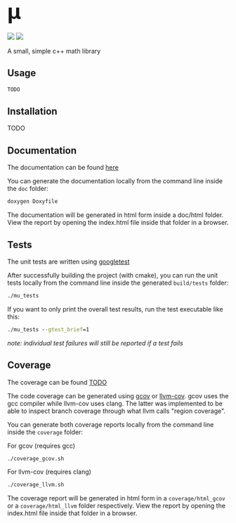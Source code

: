 # <font size="7"> μ </font>

[![](https://github.com/m-tosch/mu/workflows/cmake/badge.svg)](https://github.com/m-tosch/mu/actions?query=workflow%3ACMake)
[![](https://github.com/m-tosch/mu/workflows/doc/badge.svg)](https://m-tosch.github.io/mu/index.html)

A small, simple c++ math library

## Usage

```cpp
TODO
```

## Installation

TODO

## Documentation

The documentation can be found [here](https://m-tosch.github.io/mu/index.html)

You can generate the documentation locally from the command line inside the `doc` folder:

```cmd
doxygen Doxyfile
```

The documentation will be generated in html form inside a  doc/html folder. View the report by opening the index.html file inside that folder in a browser.

## Tests

The unit tests are written using [googletest](https://github.com/google/googletest)

After successfully building the project (with cmake), you can run the unit tests locally from the command line inside the generated `build/tests` folder:

```cmd
./mu_tests
```

If you want to only print the overall test results, run the test executable like this:

```cmd
./mu_tests --gtest_brief=1
```

*note: individual test failures will still be reported if a test fails*

## Coverage

The coverage can be found [TODO](https://github.com)

The code coverage can be generated using [gcov](https://gcc.gnu.org/onlinedocs/gcc/Gcov.html) or [llvm-cov](https://clang.llvm.org/docs/SourceBasedCodeCoverage.html). gcov uses the gcc compiler while llvm-cov uses clang. The latter was implemented to be able to inspect branch coverage through what llvm calls "region coverage".

You can generate both coverage reports locally from the command line inside the `coverage` folder:

For gcov (requires gcc)

```cmd
./coverage_gcov.sh
```

For llvm-cov (requires clang)

```cmd
./coverage_llvm.sh
```

The coverage report will be generated in html form in a `coverage/html_gcov` or a `coverage/html_llvm` folder respectively. View the report by opening the index.html file inside that folder in a browser.
